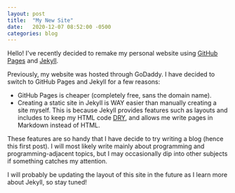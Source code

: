 ```yaml
---
layout: post
title:  "My New Site"
date:   2020-12-07 08:52:00 -0500
categories: blog
---
```

Hello! I've recently decided to remake my personal website using [GitHub Pages](https://pages.github.com/) and [Jekyll](https://jekyllrb.com/).

Previously, my website was hosted through GoDaddy. I have decided to switch to GitHub Pages and Jekyll for a few reasons:
- GitHub Pages is cheaper (completely free, sans the domain name).
- Creating a static site in Jekyll is WAY easier than manually creating a site myself. This is because Jekyll provides features such as layouts and includes to keep my HTML code [DRY](https://www.drycode.io/), and allows me write pages in Markdown instead of HTML.


These features are so handy that I have decide to try writing a blog (hence this first post). I will most likely write mainly about programming and programming-adjacent topics, but I may occasionally dip into other subjects if something catches my attention.

I will probably be updating the layout of this site in the future as I learn more about Jekyll, so stay tuned!
